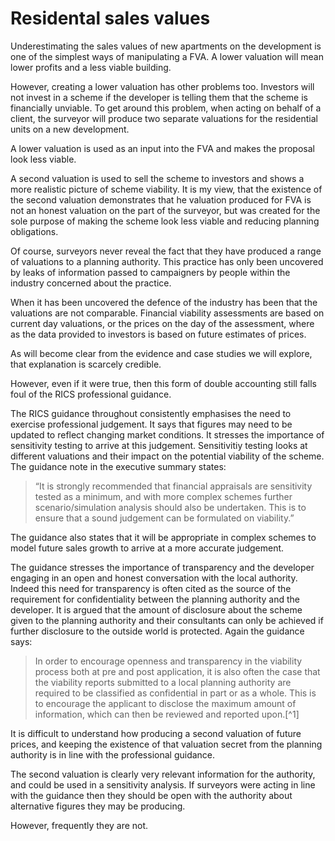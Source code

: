 # Residental sales values

Underestimating the sales values of new apartments on the development is one of the simplest ways of manipulating a FVA. A lower valuation will mean lower profits and a less viable building.

However, creating a lower valuation has other problems too. Investors will not invest in a scheme if the developer is telling them that the scheme is financially unviable. To get around this problem, when acting on behalf of a client, the surveyor will produce two separate valuations for the residential units on a new development.

A lower valuation is used as an input into the FVA and makes the proposal look less viable.

A second valuation is used to sell the scheme to investors and shows a more realistic picture of scheme viability. It is my view, that the existence of the second valuation demonstrates that he valuation produced for FVA is not an honest valuation on the part of the surveyor, but was created for the sole purpose of making the scheme look less viable and reducing planning obligations.

Of course, surveyors never reveal the fact that they have produced a range of valuations to a planning authority. This practice has only been uncovered by leaks of information passed to campaigners by people within the industry concerned about the practice.

When it has been uncovered the defence of the industry has been that the valuations are not comparable. Financial viability assessments are based on current day valuations, or the prices on the day of the assessment, where as the data provided to investors is based on future estimates of prices.

As will become clear from the evidence and case studies we will explore, that explanation is scarcely credible.

However, even if it were true, then this form of double accounting still falls foul of the RICS professional guidance.

The RICS guidance throughout consistently emphasises the need to exercise professional judgement. It says that figures may need to be updated to reflect changing market conditions. It stresses the importance of sensitivity testing to arrive at this judgement. Sensitivitiy testing looks at different valuations and their impact on the potential viability of the scheme. The guidance note in the executive summary states:

> “It is strongly recommended that financial appraisals are sensitivity tested as a minimum, and with more complex schemes further scenario\/simulation analysis should also be undertaken. This is to ensure that a sound judgement can be formulated on viability.”

The guidance also states that it will be appropriate in complex schemes to model future sales growth to arrive at a more accurate judgement.

The guidance stresses the importance of transparency and the developer engaging in an open and honest conversation with the local authority. Indeed this need for transparency is often cited as the source of the requirement for confidentiality between the planning authority and the developer. It is argued that the amount of disclosure about the scheme given to the planning authority and their consultants can only be achieved if further disclosure to the outside world is protected. Again the guidance says:

> In order to encourage openness and transparency in the viability process both at pre and post application, it is also often the case that the viability reports submitted to a local planning authority are required to be classified as confidential in part or as a whole. This is to encourage the applicant to disclose the maximum amount of information, which can then be reviewed and reported upon.[^1]

It is difficult to understand how producing a second valuation of future prices, and keeping the existence of that valuation secret from the planning authority is in line with the professional guidance.

The second valuation is clearly very relevant information for the authority, and could be used in a sensitivity analysis. If surveyors were acting in line with the guidance then they should be open with the authority about alternative figures they may be producing.

However, frequently they are not.

